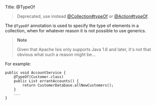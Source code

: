 Title: @TypeOf

> Deprecated, use instead [@Collection#typeOf](./Collection.html) or [@Action#typeOf](./Action.html).

The `@TypeOf` annotation is used to specify the type of elements in a
collection, when for whatever reason it is not possible to use generics.

> **Note**
>
> Given that Apache Isis only supports Java 1.6 and later, it's not that
> obvious what such a reason might be...

For example:

    public void AccountService {
        @TypeOf(Customer.class)
        public List errantAccounts() {
            return CustomerDatabase.allNewCustomers();
        }
        ...
    }
